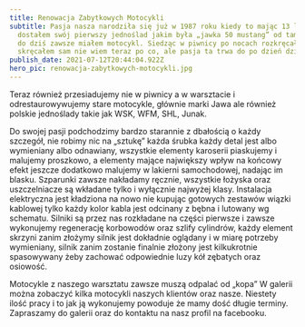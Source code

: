 ```yaml
---
title: Renowacja Zabytkowych Motocykli
subtitle: Pasja nasza narodziła się już w 1987 roku kiedy to mając 13 lat
  dostałem swój pierwszy jednoślad jakim była „jawka 50 mustang” od tamtej pory
  do dziś zawsze miałem motocykl. Siedząc w piwnicy po nocach rozkręcałem ją i
  skręcałem sam nie wiem teraz po co, ale pasja ta trwa do po dzień dziesiejszy.
publish_date: 2021-07-12T20:44:04.922Z
hero_pic: renowacja-zabytkowych-motocykli.jpg
---
```

<!--StartFragment-->

Teraz również przesiadujemy nie w piwnicy a w warsztacie i odrestaurowywujemy stare motocykle, głównie marki Jawa ale również polskie jednoślady takie jak WSK, WFM, SHL, Junak.

Do swojej pasji podchodzimy bardzo starannie z dbałością o każdy szczegół, nie robimy nic na „sztukę” każda śrubka każdy detal jest albo wymieniany albo odnawiany, wszystkie elementy karoserii piaskujemy i malujemy proszkowo, a elementy mające największy wpływ na końcowy efekt jeszcze dodatkowo malujemy w lakierni samochodowej, nadając im blasku. Szparunki zawsze nakładamy ręcznie, wszystkie łożyska oraz uszczelniacze są wkładane tylko i wyłącznie najwyżej klasy. Instalacja elektryczna jest kładziona na nowo nie kupując gotowych zestawów wiązki kablowej tylko każdy kolor kabla jest odcinany z bębna i lutowany wg schematu. Silniki są przez nas rozkładane na części pierwsze i zawsze wykonujemy regenerację korbowodów oraz szlify cylindrów, każdy element skrzyni zanim złożymy silnik jest dokładnie oglądany i w miarę potrzeby wymieniany, silnik zanim zostanie finalnie złożony jest kilkukrotnie spasowywany żeby zachować odpowiednie luzy kół zębatych oraz osiowość.

Motocykle z naszego warsztatu zawsze muszą odpalać od „kopa” W galerii można zobaczyć kilka motocykli naszych klientów oraz nasze. Niestety ilość pracy i to jak ją wykonujemy powoduje że mamy dość długie terminy. Zapraszamy do galerii oraz do kontaktu na nasz profil na facebooku.

<!--EndFragment-->